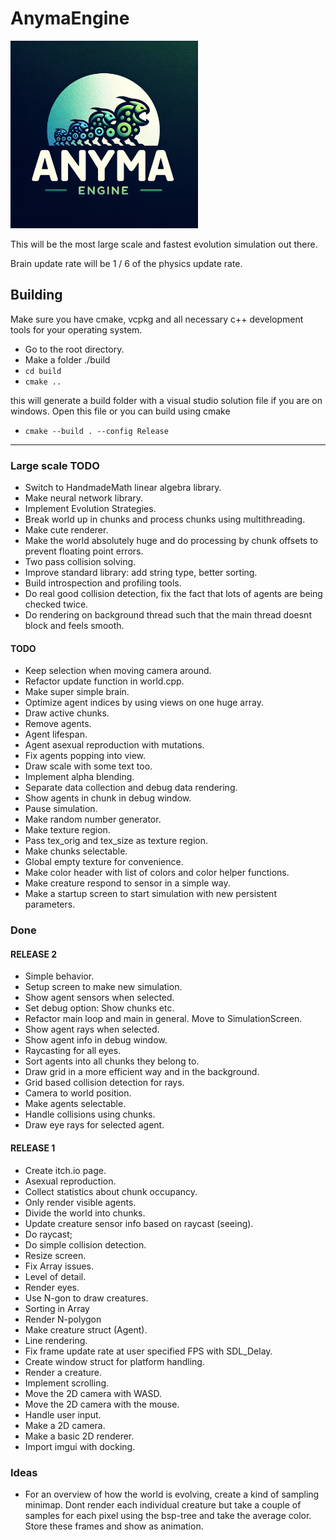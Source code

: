 # AnymaEngine 

<img src="anyma_engine_logo.png" alt="Anyma Engine Logo" width="300"/>

This will be the most large scale and fastest evolution simulation out there. 

Brain update rate will be 1 / 6 of the physics update rate.

## Building
Make sure you have cmake, vcpkg and all necessary c++ development tools for your operating system.
 - Go to the root directory.
 - Make a folder ./build
 - `cd build`
 - `cmake ..`

 this will generate a build folder with a visual studio solution file if you are on windows. Open this file or you can build using cmake

 - `cmake --build . --config Release`

 --- 

### Large scale TODO
 - Switch to HandmadeMath linear algebra library.
 - Make neural network library.
 - Implement Evolution Strategies.
 - Break world up in chunks and process chunks using multithreading.
 - Make cute renderer.
 - Make the world absolutely huge and do processing by chunk offsets to prevent floating point errors.
 - Two pass collision solving.
 - Improve standard library: add string type, better sorting.
 - Build introspection and profiling tools.
 - Do real good collision detection, fix the fact that lots of agents are being checked twice. 
 - Do rendering on background thread such that the main thread doesnt block and feels smooth.

#### TODO
- Keep selection when moving camera around.
- Refactor update function in world.cpp.
- Make super simple brain.
- Optimize agent indices by using views on one huge array.
- Draw active chunks.
- Remove agents.
- Agent lifespan.
- Agent asexual reproduction with mutations.
- Fix agents popping into view.
- Draw scale with some text too. 
- Implement alpha blending.
- Separate data collection and debug data rendering.
- Show agents in chunk in debug window. 
- Pause simulation.
- Make random number generator.
- Make texture region.
- Pass tex_orig and tex_size as texture region.
- Make chunks selectable.
- Global empty texture for convenience.
- Make color header with list of colors and color helper functions.
- Make creature respond to sensor in a simple way.
- Make a startup screen to start simulation with new persistent parameters.

### Done

#### RELEASE 2
- Simple behavior.
- Setup screen to make new simulation.
- Show agent sensors when selected.
- Set debug option: Show chunks etc.
- Refactor main loop and main in general. Move to SimulationScreen.
- Show agent rays when selected.
- Show agent info in debug window.
- Raycasting for all eyes.
- Sort agents into all chunks they belong to.
- Draw grid in a more efficient way and in the background.
- Grid based collision detection for rays.
- Camera to world position.
- Make agents selectable.
- Handle collisions using chunks.
- Draw eye rays for selected agent.
#### RELEASE 1
- Create itch.io page.
- Asexual reproduction.
- Collect statistics about chunk occupancy.
- Only render visible agents.
- Divide the world into chunks.
- Update creature sensor info based on raycast (seeing).
- Do raycast;
- Do simple collision detection.
- Resize screen.
- Fix Array issues.
- Level of detail.
- Render eyes.
- Use N-gon to draw creatures.
- Sorting in Array
- Render N-polygon
- Make creature struct (Agent).
- Line rendering.
- Fix frame update rate at user specified FPS with SDL_Delay.
- Create window struct for platform handling.
- Render a creature.
- Implement scrolling.
- Move the 2D camera with WASD.
- Move the 2D camera with the mouse.
- Handle user input.
- Make a 2D camera.
- Make a basic 2D renderer.
- Import imgui with docking.

### Ideas
- For an overview of how the world is evolving, create a kind of sampling minimap. Dont render each individual creature but take a couple of samples for each pixel using the bsp-tree and take the average color. Store these frames and show as animation.
